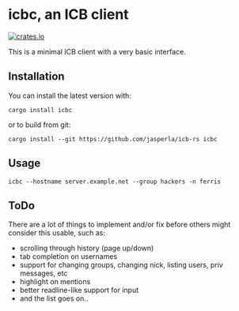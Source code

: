 # icbc, an ICB client

[![crates.io](http://meritbadge.herokuapp.com/icbc)](https://crates.io/crates/icbc)

This is a minimal ICB client with a very basic interface.

## Installation

You can install the latest version with:

```
cargo install icbc
```

or to build from git:

```
cargo install --git https://github.com/jasperla/icb-rs icbc
```

## Usage

```
icbc --hostname server.example.net --group hackers -n ferris
```

## ToDo

There are a lot of things to implement and/or fix before others might consider this usable, such as:
- scrolling through history (page up/down)
- tab completion on usernames
- support for changing groups, changing nick, listing users, priv messages, etc
- highlight on mentions
- better readline-like support for input
- and the list goes on..
